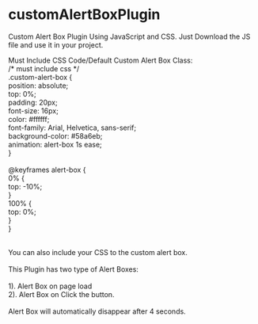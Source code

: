 # customAlertBoxPlugin
Custom Alert Box Plugin Using JavaScript and CSS.
Just Download the JS file and use it in your project.

Must Include CSS Code/Default Custom Alert Box Class:
<br/>
/* must include css */<br/>
.custom-alert-box {<br/>
  position: absolute;<br/>
  top: 0%;<br/>
  padding: 20px;<br/>
  font-size: 16px;<br/>
  color: #ffffff;<br/>
  font-family: Arial, Helvetica, sans-serif;<br/>
  background-color: #58a6eb;<br/>
  animation: alert-box 1s ease;<br/>
}<br/>
<br/>
@keyframes alert-box {<br/>
  0% {<br/>
    top: -10%;<br/>
  }<br/>
  100% {<br/>
    top: 0%;<br/>
  }<br/>
}<br/>
<br/>

You can also include your CSS to the custom alert box. <br/>
<br/>
This Plugin has two type of Alert Boxes: <br/>
<br/>
1). Alert Box on page load <br/>
2). Alert Box on Click the button. <br/>
<br/>
Alert Box will automatically disappear after 4 seconds.
